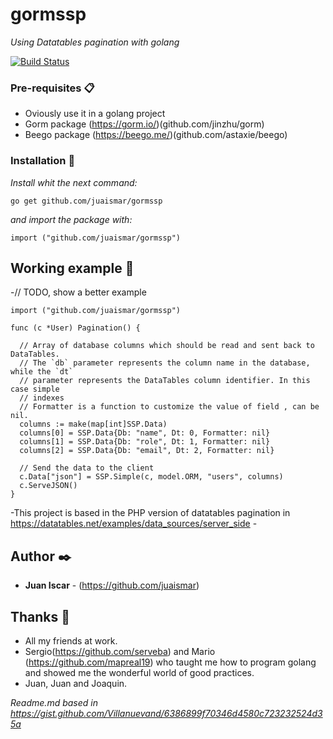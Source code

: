 # gormssp

_Using Datatables pagination with golang_

[![Build Status](https://travis-ci.org/juaismar/gormssp.svg?branch=master)](https://travis-ci.org/juaismar/gormssp)


### Pre-requisites 📋

* Oviously use it in a golang project
* Gorm package (https://gorm.io/)(github.com/jinzhu/gorm)
* Beego package (https://beego.me/)(github.com/astaxie/beego)

### Installation 🔧

_Install whit the next command:_

```
go get github.com/juaismar/gormssp
```

_and import the package with:_

```
import ("github.com/juaismar/gormssp")
```
## Working example 🚀

-// TODO, show a better example
```
import ("github.com/juaismar/gormssp")

func (c *User) Pagination() {

  // Array of database columns which should be read and sent back to DataTables.
  // The `db` parameter represents the column name in the database, while the `dt`
  // parameter represents the DataTables column identifier. In this case simple
  // indexes
  // Formatter is a function to customize the value of field , can be nil.
  columns := make(map[int]SSP.Data)
  columns[0] = SSP.Data{Db: "name", Dt: 0, Formatter: nil}
  columns[1] = SSP.Data{Db: "role", Dt: 1, Formatter: nil}
  columns[2] = SSP.Data{Db: "email", Dt: 2, Formatter: nil}

  // Send the data to the client
  c.Data["json"] = SSP.Simple(c, model.ORM, "users", columns)
  c.ServeJSON()
}
```

-This project is based in the PHP version of datatables pagination in https://datatables.net/examples/data_sources/server_side -

## Author ✒️

* **Juan Iscar** - (https://github.com/juaismar)

## Thanks 🎁
* All my friends at work.
* Sergio(https://github.com/serveba) and Mario (https://github.com/mapreal19) who taught me how to program golang and showed me the wonderful world of good practices.
* Juan, Juan and Joaquin.


_Readme.md based in https://gist.github.com/Villanuevand/6386899f70346d4580c723232524d35a_
